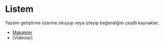 # Listem
Yazılım geliştirme üzerine okuyup veya izleyip beğendiğim çeşitli kaynaklar;

* [Makaleler](https://github.com/cemurat/ProgrammingReadingList/blob/master/makale.md)
* [Videolar]

